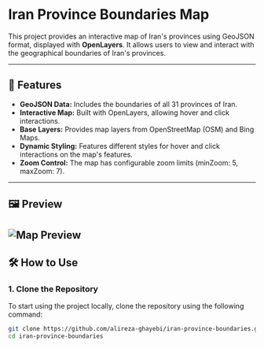 # Iran Province Boundaries Map

This project provides an interactive map of Iran's provinces using GeoJSON format, displayed with **OpenLayers**. It allows users to view and interact with the geographical boundaries of Iran's provinces.

---

## 📌 Features
- **GeoJSON Data:** Includes the boundaries of all 31 provinces of Iran.
- **Interactive Map:** Built with OpenLayers, allowing hover and click interactions.
- **Base Layers:** Provides map layers from OpenStreetMap (OSM) and Bing Maps.
- **Dynamic Styling:** Features different styles for hover and click interactions on the map's features.
- **Zoom Control:** The map has configurable zoom limits (minZoom: 5, maxZoom: 7).

---
## 🖼️ Preview
![Map Preview](assets/images/preview.png)
---

## 🛠️ How to Use

### 1. Clone the Repository
To start using the project locally, clone the repository using the following command:

```bash
git clone https://github.com/alireza-ghayebi/iran-province-boundaries.git
cd iran-province-boundaries

